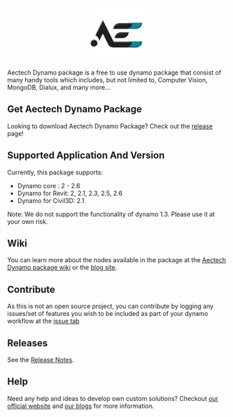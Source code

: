 
<p align="center">
  <img width="128" height="128" img src="https://github.com/AectechSG/Aectech-Dynamo-Package/blob/main/.resources/AECTech%20Icon.png?raw=true">
</p>

Aectech Dynamo package is a free to use dynamo package that consist of many handy tools which includes, but not limited to, Computer Vision, MongoDB, Dialux, and many more...

## Get Aectech Dynamo Package ##

Looking to download Aectech Dynamo Package?  Check out the [release](https://github.com/AectechSG/Aectech-Dynamo-Package/releases) page!


## Supported Application And Version ##
Currently, this package supports:
+ Dynamo core : 2 - 2.6
+ Dynamo for Revit: 2, 2.1, 2.3, 2.5, 2.6
+ Dynamo for Civil3D: 2.1

Note: We do not support the functionality of dynamo 1.3. Please use it at your own risk.

## Wiki ###

You can learn more about the nodes available in the package at the [Aectech Dynamo package wiki](https://github.com/AectechSG/Aectech-Dynamo-Package/wiki) or the [blog site](http://aectechy.com/blog/).


## Contribute ##

As this is not an open source project, you can contribute by logging any issues/set of features you wish to be included as part of your dynamo workflow at the [issue tab](https://github.com/AectechSG/Aectech-Dynamo-Package/issues)


## Releases ##

See the [Release Notes](https://github.com/AectechSG/Aectech-Dynamo-Package/wiki/Release-Notes).


## Help ##

Need any help and ideas to develop own custom solutions? Checkout [our official website](https://aec-tech.net/) and [our blogs](http://aectechy.com/blog/) for more information.
